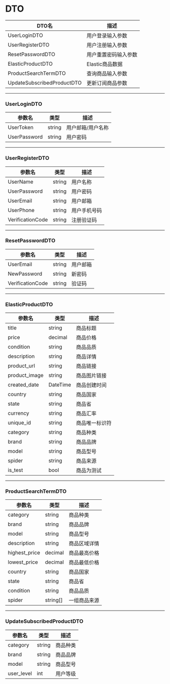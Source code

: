 # DTO
| DTO名                      | 描述                 |
| -------------------------- | -------------------- |
| UserLoginDTO               | 用户登录输入参数     |
| UserRegisterDTO            | 用户注册输入参数     |
| ResetPasswordDTO           | 用户重置密码输入参数 |
| ElasticProductDTO          | Elastic商品数据      |
| ProductSearchTermDTO       | 查询商品输入参数     |
| UpdateSubscribedProductDTO | 更新订阅商品参数 |

---

### UserLoginDTO
| 参数名       | 类型   | 描述              |
| ------------ | ------ | ----------------- |
| UserToken    | string | 用户邮箱/用户名称 |
| UserPassword | string | 用户密码 |

---

### UserRegisterDTO
| 参数名           | 类型   | 描述         |
| ---------------- | ------ | ------------ |
| UserName         | string | 用户名称     |
| UserPassword     | string | 用户密码     |
| UserEmail        | string | 用户邮箱     |
| UserPhone        | string | 用户手机号码 |
| VerificationCode | string | 注册验证码   |

---

### ResetPasswordDTO
| 参数名           | 类型   | 描述         |
| ---------------- | ------ | ------------ |
| UserEmail        | string | 用户邮箱     |
| NewPassword      | string | 新密码       |
| VerificationCode | string | 验证码       |

---

### ElasticProductDTO
| 参数名        | 类型     | 描述           |
| ------------- | -------- | -------------- |
| title         | string   | 商品标题       |
| price         | decimal  | 商品价格       |
| condition     | string   | 商品品质       |
| description   | string   | 商品详情       |
| product_url   | string   | 商品链接       |
| product_image | string   | 商品图片链接   |
| created_date  | DateTime | 商品创建时间   |
| country       | string   | 商品国家       |
| state         | string   | 商品省         |
| currency      | string   | 商品汇率       |
| unique_id     | string   | 商品唯一标识符 |
| category      | string   | 商品种类       |
| brand         | string   | 商品品牌       |
| model         | string   | 商品型号       |
| spider        | string   | 商品来源       |
| is_test       | bool     | 商品为测试     |

---

### ProductSearchTermDTO
| 参数名        | 类型     | 描述         |
| ------------- | -------- | ------------ |
| category      | string   | 商品种类     |
| brand         | string   | 商品品牌     |
| model         | string   | 商品型号     |
| description   | string   | 商品区域详情 |
| highest_price | decimal  | 商品最高价格 |
| lowest_price  | decimal  | 商品最低价格 |
| country       | string   | 商品国家     |
| state         | string   | 商品省       |
| condition     | string   | 商品品质     |
| spider        | string[] | 一组商品来源 |

---

### UpdateSubscribedProductDTO
| 参数名        | 类型   | 描述     |
| ------------- | ------ | -------- |
| category      | string | 商品种类 |
| brand         | string | 商品品牌 |
| model         | string | 商品型号 |
| user_level | int    | 用户等级 |
